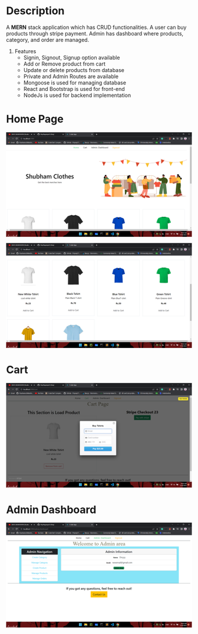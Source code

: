 # Description

A **MERN** stack application which has CRUD functionalities. A user can buy products through stripe payment.
Admin has dashboard where products, category, and order are managed.
1. Features
   - Signin, Signout, Signup option available
   - Add or Remove product from cart
   - Update or delete products from database
   - Private and Admin Routes are available
   - Mongoose is used for managing database
   - React and  Bootstrap is used for front-end
   - NodeJs is used for backend implementation


    

# Home Page
![Home Page](home1.png)


![Home Page](home2.png)



# Cart

![Cart Page](cart.png)


# Admin Dashboard

![Dashboard Page](AdminDasboard.png)

